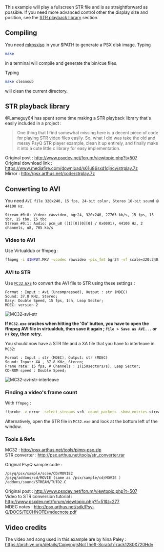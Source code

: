 This example will play a fullscreen STR file and is as straightforward as possible. If you need more advanced control other the display size and position, see the [STR playback library](https://github.com/ABelliqueux/nolibgs_hello_worlds/tree/main/hello_str#str-playback-library) section.

## Compiling

You need [mkpsxiso](https://github.com/Lameguy64/mkpsxiso) in your $PATH to generate a PSX disk image.
Typing 
```bash
make
```
in a terminal will compile and generate the bin/cue files.  

Typing
```bash
make cleansub
``` 
will clean the current directory.

## STR playback library

@Lameguy64 has spent some time making a STR playback library that's easily included in a project :

> One thing that I find somewhat missing here is a decent piece of code for playing STR video files easily. So, what I did was take the old and messy PsyQ STR player example, clean it up entirely, and finally make it into a cute little c library for easy implementation.

Original post : http://www.psxdev.net/forum/viewtopic.php?t=507  
Original download link : https://www.mediafire.com/download/s61u86sxd1djncy/strplay.7z  
Mirror : http://psx.arthus.net/code/strplay.7z  

## Converting to AVI

You need `AVI file 320x240, 15 fps, 24-bit color, Stereo 16-bit sound @ 44100 Hz`.  

```
Stream #0:0: Video: rawvideo, bgr24, 320x240, 27763 kb/s, 15 fps, 15 tbr, 15 tbn, 15 tbc
Stream #0:1: Audio: pcm_u8 ([1][0][0][0] / 0x0001), 44100 Hz, 2 channels, u8, 705 kb/s
```

### Video to AVI

Use Virtualdub or ffmpeg :  

```bash
ffmpeg -i $INPUT.MKV -vcodec rawvideo -pix_fmt bgr24 -vf scale=320:240,setsar=1:1 -acodec pcm_u8 -ar 44100 -r 15 $OUTPUT.avi
```

### AVI to STR

Use [`MC32.EXE`](http://psx.arthus.net/tools/pimp-psx.zip) to convert the AVI file to STR using these settings :  

```
Format : Input : Avi (Uncompressed), Output : str (MDEC)
Sound: 37.8 KHz, Stereo;
Easy: Double Speed, 15 fps, 1ch, Leap Sector;
MDEC: version 2
```

![MC32-avi-str](https://wiki.arthus.net/assets/MC32-avi-str.png)

**If `MC32.exe` crashes when hitting the 'Go' button, you have to open the ffmpeg AVI file in virtualdub, then save it again ; `File > Save as AVI...` or `F7` key, then retry.**  

You should now have a STR file and a XA file that you have to interleave in `MC32`:

```
Format : Input : str (MDEC), Output: str (MDEC)
Sound: Input: XA , 37.8 KHz, Stereo;
Frame rate: 15 fps, # Channels : 1(150sectors/s), Leap Sector;
CD-ROM speed : Double Speed;
```

![MC32-avi-str-interleave](https://wiki.arthus.net/assets/MC32-avi-str-interleaved.png)

### Finding a video's frame count

With `ffmpeg` :

```bash
ffprobe -v error -select_streams v:0 -count_packets -show_entries stream=nb_read_packets -of csv=p=0 VIDEOFILE.AVI
```

Alternatively, open the STR file in `MC32.exe` and look at the bottom left of the window.

### Tools & Refs

MC32 : http://psx.arthus.net/tools/pimp-psx.zip  
STR converter : http://psx.arthus.net/tools/str_converter.rar  

Original PsyQ sample code : 
```
/psyq/psx/sample/scee/CD/MOVIE2
/psyq/addons/cd/MOVIE (same as /psx/sample/cd/MOVIE )
/addons/sound/STREAM/TUTO2.C
```  
Original post : http://www.psxdev.net/forum/viewtopic.php?t=507  
Video to STR conversion tutorial : http://www.psxdev.net/forum/viewtopic.php?f=51&t=277  
MDEC notes : http://psx.arthus.net/sdk/Psy-Q/DOCS/TECHNOTE/mdecnote.pdf  

## Video credits 

The video and song used in this example are by Nina Paley : https://archive.org/details/CopyingIsNotTheft-ScratchTrack1280X720Hdv  
